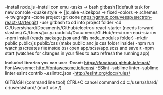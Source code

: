 -install node.js
-install con emu
	-tasks -> bash gitbash []default task for new console
	-quake style -> []quake
	-size&pos -> fixed
	-colors -> schemes -> twighlight
-clone project (git clone https://github.com/vessp/electron-react-starter.git)
-use gitbash to cd into project folder
-cd C:/Users/shard/Documents/GitHub/electron-react-starter (needs forward slashes)
	C:/Users/jonty.roodnick/Documents/GitHub/electron-react-starter
-npm install (reads package.json and fills node_modules folder)
-mkdir public public/js public/css (make public and js css folder inside)
-npm run watch:js (creates file inside 8s)
open app/scss/app.scss and save it
-npm start (watches for changes in your files to auto refresh the running app)


Included libraries you can use:
  -React: https://facebook.github.io/react/
  -FontAwesome: http://fontawesome.io/icons/
  -ESlint
    -sublime linter
    -sublime linter eslint contrib
    -.eslintrc.json
    -http://eslint.org/docs/rules/





GITBASH (command line tool)
CTRL+C 						cancel command
cd c:/users/shard/			c:/users/shard/ (must use /)


